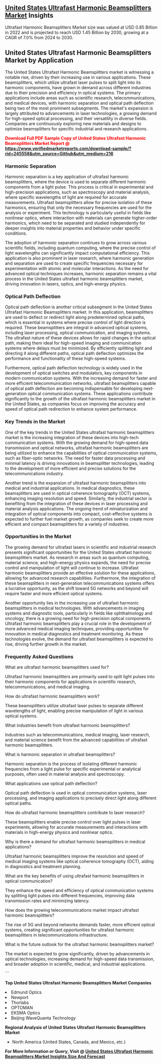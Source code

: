 <h2><a href="https://www.verifiedmarketreports.com/download-sample/?rid=245558&amp;utm_source=Github&amp;utm_medium=216" target="_blank">United States Ultrafast Harmonic Beamsplitters Market</a> Insights</h2><p>Ultrafast Harmonic Beamsplitters Market size was valued at USD 0.85 Billion in 2022 and is projected to reach USD 1.45 Billion by 2030, growing at a CAGR of 7.0% from 2024 to 2030.</p><p><h2>United States Ultrafast Harmonic Beamsplitters Market by Application</h2><p>The United States Ultrafast Harmonic Beamsplitters market is witnessing a notable rise, driven by their increasing use in various applications. These beamsplitters, which utilize ultrafast laser pulses to split light into its harmonic components, have grown in demand across different industries due to their precision and efficiency in optical systems. The primary applications include areas such as scientific research, telecommunications, and medical devices, with harmonic separation and optical path deflection being two of the most prominent subsegments. The market's expansion is largely attributed to advancements in laser technologies, a growing demand for high-speed optical processing, and their versatility in diverse fields. Companies are continuously exploring new materials and designs to optimize beamsplitters for specific industrial and research applications. <strong><p><span class=""><span style="color: #ff0000;"><strong>Download Full PDF Sample Copy of United States Ultrafast Harmonic Beamsplitters Market Report</strong> @ </span><a href="https://www.verifiedmarketreports.com/download-sample/?rid=245558&amp;utm_source=Github&amp;utm_medium=216" target="_blank">https://www.verifiedmarketreports.com/download-sample/?rid=245558&amp;utm_source=Github&amp;utm_medium=216</a></span></p></strong></p><h3>Harmonic Separation</h3><p>Harmonic separation is a key application of ultrafast harmonic beamsplitters, where the device is used to separate different harmonic components from a light pulse. This process is critical in experimental and high-precision applications, such as spectroscopy and material analysis, where specific wavelengths of light are required for accurate measurements. Ultrafast beamsplitters allow for precise isolation of these harmonics, ensuring that only the necessary frequencies are used for the analysis or experiment. This technology is particularly useful in fields like nonlinear optics, where interaction with materials can generate higher-order harmonics, which need to be separated and studied independently for deeper insights into material properties and behavior under specific conditions.</p><p>The adoption of harmonic separation continues to grow across various scientific fields, including quantum computing, where the precise control of light wavelengths can significantly impact computational efficiency. This application is also prominent in laser research, where harmonic generation and separation are used to create specific frequencies necessary for experimentation with atomic and molecular interactions. As the need for advanced optical techniques increases, harmonic separation remains a vital process in the United States ultrafast harmonic beamsplitters market, driving innovation in lasers, optics, and high-energy physics.</p><h3>Optical Path Deflection</h3><p>Optical path deflection is another critical subsegment in the United States Ultrafast Harmonic Beamsplitters market. In this application, beamsplitters are used to deflect or redirect light along predetermined optical paths, which is essential in systems where precise control of light direction is required. These beamsplitters are integral in advanced optical systems, including laser processing, optical communication, and imaging systems. The ultrafast nature of these devices allows for rapid changes in the optical path, making them ideal for high-speed imaging and communication systems where delays must be minimized. By efficiently splitting light and directing it along different paths, optical path deflection optimizes the performance and functionality of these high-speed systems.</p><p>Furthermore, optical path deflection technology is widely used in the development of optical switches and modulators, key components in modern communication systems. With the increasing demand for faster and more efficient telecommunication networks, ultrafast beamsplitters capable of optical path deflection are becoming indispensable for developing next-generation optical communication systems. These applications contribute significantly to the growth of the ultrafast harmonic beamsplitters market in the United States, as companies focus on improving the accuracy and speed of optical path redirection to enhance system performance.</p><h3>Key Trends in the Market</h3><p>One of the key trends in the United States ultrafast harmonic beamsplitters market is the increasing integration of these devices into high-tech communication systems. With the growing demand for high-speed data transmission and optical networks, ultrafast harmonic beamsplitters are being utilized to enhance the capabilities of optical communication systems, such as fiber-optic networks. The need for faster data processing and minimal latency is driving innovations in beamsplitter technologies, leading to the development of more efficient and precise solutions for the telecommunications industry.</p><p>Another trend is the expansion of ultrafast harmonic beamsplitters into medical and industrial applications. In medical diagnostics, these beamsplitters are used in optical coherence tomography (OCT) systems, enhancing imaging resolution and speed. Similarly, the industrial sector is benefiting from the integration of these devices in laser processing and material analysis applications. The ongoing trend of miniaturization and integration of optical components into compact, cost-effective systems is expected to further fuel market growth, as companies seek to create more efficient and compact beamsplitters for a variety of industries.</p><h3>Opportunities in the Market</h3><p>The growing demand for ultrafast lasers in scientific and industrial research presents significant opportunities for the United States ultrafast harmonic beamsplitters market. As research in areas such as quantum computing, material science, and high-energy physics expands, the need for precise control and manipulation of light will continue to increase. Ultrafast harmonic beamsplitters provide an effective solution for these applications, allowing for advanced research capabilities. Furthermore, the integration of these beamsplitters in next-generation telecommunications systems offers a lucrative opportunity, as the shift toward 5G networks and beyond will require faster and more efficient optical systems.</p><p>Another opportunity lies in the increasing use of ultrafast harmonic beamsplitters in medical technologies. With advancements in imaging systems and diagnostic tools, particularly in fields like ophthalmology and oncology, there is a growing need for high-precision optical components. Ultrafast harmonic beamsplitters play a crucial role in the development of more advanced medical imaging techniques, providing opportunities for innovation in medical diagnostics and treatment monitoring. As these technologies evolve, the demand for ultrafast beamsplitters is expected to rise, driving further growth in the market.</p><h3>Frequently Asked Questions</h3><p>What are ultrafast harmonic beamsplitters used for?</p><p>Ultrafast harmonic beamsplitters are primarily used to split light pulses into their harmonic components for applications in scientific research, telecommunications, and medical imaging.</p><p>How do ultrafast harmonic beamsplitters work?</p><p>These beamsplitters utilize ultrafast laser pulses to separate different wavelengths of light, enabling precise manipulation of light in various optical systems.</p><p>What industries benefit from ultrafast harmonic beamsplitters?</p><p>Industries such as telecommunications, medical imaging, laser research, and material science benefit from the advanced capabilities of ultrafast harmonic beamsplitters.</p><p>What is harmonic separation in ultrafast beamsplitters?</p><p>Harmonic separation is the process of isolating different harmonic frequencies from a light pulse for specific experimental or analytical purposes, often used in material analysis and spectroscopy.</p><p>What applications use optical path deflection?</p><p>Optical path deflection is used in optical communication systems, laser processing, and imaging applications to precisely direct light along different optical paths.</p><p>How do ultrafast harmonic beamsplitters contribute to laser research?</p><p>These beamsplitters enable precise control over light pulses in laser experiments, allowing for accurate measurements and interactions with materials in high-energy physics and nonlinear optics.</p><p>Why is there a demand for ultrafast harmonic beamsplitters in medical applications?</p><p>Ultrafast harmonic beamsplitters improve the resolution and speed of medical imaging systems like optical coherence tomography (OCT), aiding in diagnostics and treatment planning.</p><p>What are the key benefits of using ultrafast harmonic beamsplitters in optical communication?</p><p>They enhance the speed and efficiency of optical communication systems by splitting light pulses into different frequencies, improving data transmission rates and minimizing latency.</p><p>How does the growing telecommunications market impact ultrafast harmonic beamsplitters?</p><p>The rise of 5G and beyond networks demands faster, more efficient optical systems, creating significant opportunities for ultrafast harmonic beamsplitters in telecommunications infrastructure.</p><p>What is the future outlook for the ultrafast harmonic beamsplitters market?</p><p>The market is expected to grow significantly, driven by advancements in optical technologies, increasing demand for high-speed data transmission, and broader adoption in scientific, medical, and industrial applications.</p>```</p><p><strong>Top United States Ultrafast Harmonic Beamsplitters Market Companies</strong></p><div data-test-id=""><p><li>Edmund Optics</li><li> Newport</li><li> Thorlabs</li><li> OPTOMAN</li><li> EKSMA Optics</li><li> Beijing WaveQuanta Technology</li></p><div><strong>Regional Analysis of&nbsp;United States Ultrafast Harmonic Beamsplitters Market</strong></div><ul><li dir="ltr"><p dir="ltr">North America&nbsp;(United States, Canada, and Mexico, etc.)</p></li></ul><p><strong>For More Information or Query, Visit @&nbsp;</strong><strong><a href="https://www.verifiedmarketreports.com/product/ultrafast-harmonic-beamsplitters-market/?utm_source=Github&amp;utm_medium=216" target="_blank">United States Ultrafast Harmonic Beamsplitters Market Insights Size And Forecast</a></strong></p></div>
